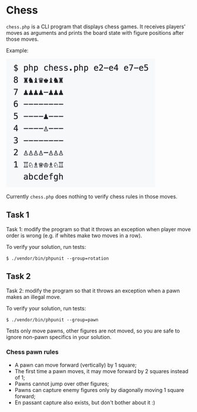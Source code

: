 Chess
=====

`chess.php` is a CLI program that displays chess games.
It receives players' moves as arguments and prints the board state
with figure positions after those moves.

Example:

<img src="example.png" width="405" height="349" alt="Example of the program execution"/>

Currently `chess.php` does nothing to verify chess rules in those moves.

## Task 1

Task 1: modify the program so that it throws an exception
when player move order is wrong (e.g. if whites make two moves in a row).

To verify your solution, run tests:

    $ ./vendor/bin/phpunit --group=rotation

## Task 2

Task 2: modify the program so that it throws an exception
when a pawn makes an illegal move.

To verify your solution, run tests:

    $ ./vendor/bin/phpunit --group=pawn

Tests only move pawns, other figures are not moved,
so you are safe to ignore non-pawn specifics in your solution.

### Chess pawn rules

 * A pawn can move forward (vertically) by 1 square;
 * The first time a pawn moves, it may move forward by 2 squares instead of 1;
 * Pawns cannot jump over other figures;
 * Pawns can capture enemy figures only by diagonally moving 1 square forward;
 * En passant capture also exists, but don't bother about it :)
